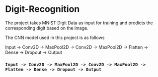 # Digit-Recognition

The project takes MNIST Digit Data as input for training and predicts the corresponding digit based on the image.

The CNN model used in this project is as follows

Input -> Conv2D -> MaxPool2D -> Conv2D -> MaxPool2D -> Flatten -> Dense -> Dropout -> Output

### `Input -> Conv2D -> MaxPool2D -> Conv2D -> MaxPool2D -> Flatten -> Dense -> Dropout -> Output`
